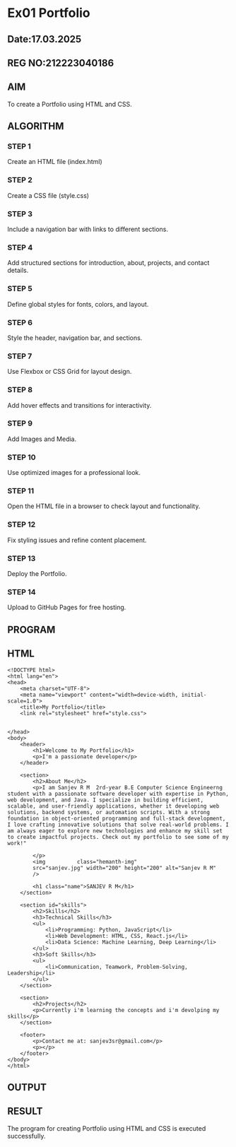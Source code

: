 # Ex01 Portfolio
## Date:17.03.2025
## REG NO:212223040186

## AIM
To create a Portfolio using HTML and CSS.

## ALGORITHM
### STEP 1
Create an HTML file (index.html)

### STEP 2
Create a CSS file (style.css)

### STEP 3
Include a navigation bar with links to different sections.

### STEP 4
Add structured sections for introduction, about, projects, and contact details.

### STEP 5
Define global styles for fonts, colors, and layout.

### STEP 6
Style the header, navigation bar, and sections.

### STEP 7
Use Flexbox or CSS Grid for layout design.

### STEP 8
Add hover effects and transitions for interactivity.

### STEP 9
Add Images and Media.

### STEP 10
Use optimized images for a professional look.

### STEP 11
Open the HTML file in a browser to check layout and functionality.

### STEP 12
Fix styling issues and refine content placement.

### STEP 13
Deploy the Portfolio.

### STEP 14
Upload to GitHub Pages for free hosting.

## PROGRAM
## HTML
```
<!DOCTYPE html>
<html lang="en">
<head>
    <meta charset="UTF-8">
    <meta name="viewport" content="width=device-width, initial-scale=1.0">
    <title>My Portfolio</title>
    <link rel="stylesheet" href="style.css">

    
</head>
<body>
    <header>
        <h1>Welcome to My Portfolio</h1>
        <p>I'm a passionate developer</p>
    </header>

    <section>
        <h2>About Me</h2>
        <p>I am Sanjev R M  2rd-year B.E Computer Science Engineerng  student with a passionate software developer with expertise in Python, web development, and Java. I specialize in building efficient, scalable, and user-friendly applications, whether it developing web solutions, backend systems, or automation scripts. With a strong foundation in object-oriented programming and full-stack development, I love crafting innovative solutions that solve real-world problems. I am always eager to explore new technologies and enhance my skill set to create impactful projects. Check out my portfolio to see some of my work!"

        </p>
        <img          class="hemanth-img"
        src="sanjev.jpg" width="200" height="200" alt="Sanjev R M"
        />

        <h1 class="name">SANJEV R M</h1>
    </section>

    <section id="skills">
        <h2>Skills</h2>
        <h3>Technical Skills</h3>
        <ul>
            <li>Programming: Python, JavaScript</li>
            <li>Web Development: HTML, CSS, React.js</li>
            <li>Data Science: Machine Learning, Deep Learning</li>
        </ul>
        <h3>Soft Skills</h3>
        <ul>
            <li>Communication, Teamwork, Problem-Solving, Leadership</li>
        </ul>
    </section>

    <section>
        <h2>Projects</h2>
        <p>Currently i'm learning the concepts and i'm devolping my skills</p>
    </section>

    <footer>
        <p>Contact me at: sanjev3sr@gmail.com</p>
        <p></p>
    </footer>
</body>
</html>
```
## OUTPUT


## RESULT
The program for creating Portfolio using HTML and CSS is executed successfully.
